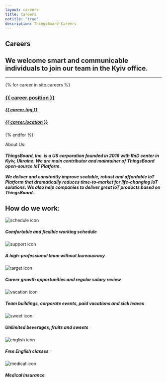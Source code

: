 ```yaml
---
layout: careers
title: Careers
notitle: "true"
description: ThingsBoard Careers
---
```


## Careers
## We welcome smart and communicable individuals to join our team in the Kyiv office.

<hr>
<div id="carsGrid">
{% for career in site.careers %}
  <a class="cars-box" href="{{ career.url }}">
  <div><h3>{{ career.position }}</h3>
  <h5>{{ career.tag }}</h5></div>
  <h5 class="secondPriority">{{ career.location }}</h5>
  </a>
{% endfor %}
</div>

<div id="technology">
<object data="https://img.tbqa.cloud/careers/angular.svg"></object>
<object data="https://img.tbqa.cloud/careers/spring.svg"></object>
<object data="https://img.tbqa.cloud/careers/java.svg"></object>
<object data="https://img.tbqa.cloud/careers/typescript.svg"></object>
<object data="https://img.tbqa.cloud/careers/kafka.svg"></object>
<object data="https://img.tbqa.cloud/careers/redis.svg"></object>
<object data="https://img.tbqa.cloud/careers/cassandra.svg"></object>
<object data="https://img.tbqa.cloud/careers/postgresql.svg"></object>
<object data="https://img.tbqa.cloud/careers/docker.svg"></object>
<object data="https://img.tbqa.cloud/careers/kubernets.svg"></object>
<object data="https://img.tbqa.cloud/careers/github.svg"></object>
<object data="https://img.tbqa.cloud/careers/aws.svg"></object>
<object data="https://img.tbqa.cloud/careers/azure.svg"></object>
<object data="https://img.tbqa.cloud/careers/google-cloud.svg"></object>
</div>

<div id="about">
<p class="title">About Us:</p>
<h5>ThingsBoard, Inc. is a US corporation founded in 2016 with RnD center in Kyiv, Ukraine. We are main contributor and maintainer of ThingsBoard open-source IoT Platform.<br>
<br>We deliver and constantly improve scalable, robust and affordable IoT Platform that dramatically reduces time-to-market for life-changing IoT solutions. We also help companies to deliver great IoT products based on ThingsBoard.</h5>
</div>

<h2>How do we work:</h2>
<div id="advanGrid">
    <div>
      <img class="advanImg" src="https://img.tbqa.cloud/careers/schedule_icon.svg" alt="schedule icon">
      <h5>Comfortable and flexible working schedule</h5>
    </div>
    <div>
      <img class="advanImg" src="https://img.tbqa.cloud/careers/support_icon.svg" alt="support icon">
      <h5>A high-professional team without bureaucracy</h5>
    </div>
    <div>
      <img class="advanImg" src="https://img.tbqa.cloud/careers/target_icon.svg" alt="target icon">
      <h5>Career growth opportunities and regular salary review</h5>
    </div>
    <div>
      <img class="advanImg" src="https://img.tbqa.cloud/careers/vacation_icon.svg" alt="vacation icon">
      <h5>Team buildings, corporate events, paid vacations and sick leaves</h5>
    </div>
    <div>
      <img class="advanImg" src="https://img.tbqa.cloud/careers/sweet_icon.svg" alt="sweet icon">
      <h5>Unlimited beverages, fruits and sweets</h5>
    </div>
    <div>
      <img class="advanImg" src="https://img.tbqa.cloud/careers/english_icon.svg" alt="english icon">
      <h5>Free English classes</h5>
    </div>
    <div>
      <img class="advanImg" src="https://img.tbqa.cloud/careers/medical_icon.svg" alt="medical icon">
      <h5>Medical Insurance</h5>
    </div>
</div>
